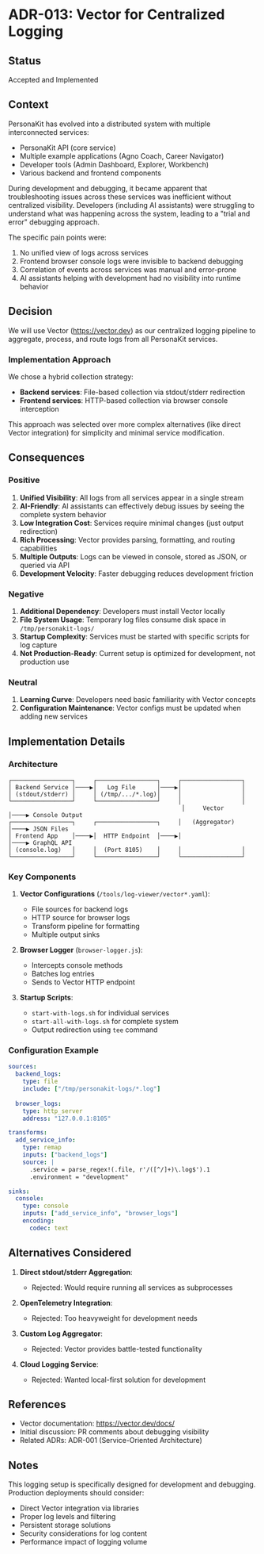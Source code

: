 # ADR-013: Vector for Centralized Logging

## Status
Accepted and Implemented

## Context
PersonaKit has evolved into a distributed system with multiple interconnected services:
- PersonaKit API (core service)
- Multiple example applications (Agno Coach, Career Navigator)
- Developer tools (Admin Dashboard, Explorer, Workbench)
- Various backend and frontend components

During development and debugging, it became apparent that troubleshooting issues across these services was inefficient without centralized visibility. Developers (including AI assistants) were struggling to understand what was happening across the system, leading to a "trial and error" debugging approach.

The specific pain points were:
1. No unified view of logs across services
2. Frontend browser console logs were invisible to backend debugging
3. Correlation of events across services was manual and error-prone
4. AI assistants helping with development had no visibility into runtime behavior

## Decision
We will use Vector (https://vector.dev) as our centralized logging pipeline to aggregate, process, and route logs from all PersonaKit services.

### Implementation Approach
We chose a hybrid collection strategy:
- **Backend services**: File-based collection via stdout/stderr redirection
- **Frontend services**: HTTP-based collection via browser console interception

This approach was selected over more complex alternatives (like direct Vector integration) for simplicity and minimal service modification.

## Consequences

### Positive
1. **Unified Visibility**: All logs from all services appear in a single stream
2. **AI-Friendly**: AI assistants can effectively debug issues by seeing the complete system behavior
3. **Low Integration Cost**: Services require minimal changes (just output redirection)
4. **Rich Processing**: Vector provides parsing, formatting, and routing capabilities
5. **Multiple Outputs**: Logs can be viewed in console, stored as JSON, or queried via API
6. **Development Velocity**: Faster debugging reduces development friction

### Negative
1. **Additional Dependency**: Developers must install Vector locally
2. **File System Usage**: Temporary log files consume disk space in `/tmp/personakit-logs/`
3. **Startup Complexity**: Services must be started with specific scripts for log capture
4. **Not Production-Ready**: Current setup is optimized for development, not production use

### Neutral
1. **Learning Curve**: Developers need basic familiarity with Vector concepts
2. **Configuration Maintenance**: Vector configs must be updated when adding new services

## Implementation Details

### Architecture
```
┌─────────────────┐     ┌─────────────────┐     ┌─────────────────┐
│ Backend Service │────▶│   Log File      │────▶│                 │
│ (stdout/stderr) │     │ (/tmp/.../*.log)│     │                 │
└─────────────────┘     └─────────────────┘     │                 │
                                                 │     Vector      │────▶ Console Output
┌─────────────────┐     ┌─────────────────┐     │   (Aggregator)  │────▶ JSON Files
│ Frontend App    │────▶│  HTTP Endpoint  │────▶│                 │────▶ GraphQL API
│ (console.log)   │     │  (Port 8105)    │     │                 │
└─────────────────┘     └─────────────────┘     └─────────────────┘
```

### Key Components
1. **Vector Configurations** (`/tools/log-viewer/vector*.yaml`):
   - File sources for backend logs
   - HTTP source for browser logs
   - Transform pipeline for formatting
   - Multiple output sinks

2. **Browser Logger** (`browser-logger.js`):
   - Intercepts console methods
   - Batches log entries
   - Sends to Vector HTTP endpoint

3. **Startup Scripts**:
   - `start-with-logs.sh` for individual services
   - `start-all-with-logs.sh` for complete system
   - Output redirection using `tee` command

### Configuration Example
```yaml
sources:
  backend_logs:
    type: file
    include: ["/tmp/personakit-logs/*.log"]
    
  browser_logs:
    type: http_server
    address: "127.0.0.1:8105"

transforms:
  add_service_info:
    type: remap
    inputs: ["backend_logs"]
    source: |
      .service = parse_regex!(.file, r'/([^/]+)\.log$').1
      .environment = "development"

sinks:
  console:
    type: console
    inputs: ["add_service_info", "browser_logs"]
    encoding:
      codec: text
```

## Alternatives Considered

1. **Direct stdout/stderr Aggregation**: 
   - Rejected: Would require running all services as subprocesses
   
2. **OpenTelemetry Integration**:
   - Rejected: Too heavyweight for development needs
   
3. **Custom Log Aggregator**:
   - Rejected: Vector provides battle-tested functionality
   
4. **Cloud Logging Service**:
   - Rejected: Wanted local-first solution for development

## References
- Vector documentation: https://vector.dev/docs/
- Initial discussion: PR comments about debugging visibility
- Related ADRs: ADR-001 (Service-Oriented Architecture)

## Notes
This logging setup is specifically designed for development and debugging. Production deployments should consider:
- Direct Vector integration via libraries
- Proper log levels and filtering
- Persistent storage solutions
- Security considerations for log content
- Performance impact of logging volume